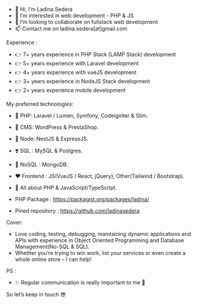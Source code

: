 - 👋 Hi, I’m Ladina Sedera
- 👀 I’m interested in web development - PHP & JS
- 💞️ I’m looking to collaborate on fullstack web development
- 📫 Contact me on ladina.sedera[at]gmail.com

Experience : 
- 👉 7+ years experience in PHP Stack (LAMP Stack) development
- 👉 5+ years experience with Laravel development
- 👉 4+ years experience with vueJS development
- 👉 3+ years experience in NodeJS Stack development
- 👉 2+ years experience mobile development

My preferred technologies:

- 💞 PHP: Laravel / Lumen, Symfony, Codeigniter & Slim.
- 💜 CMS: WordPress & PrestaShop.
- 🧡 Node: NestJS & ExpressJS.
- ❣️ SQL : MySQL  & Postgres.
- 💖 NoSQL : MongoDB.
- ❤️ Frontend : JS(VueJS / React, jQuery), Other(Tailwind / Bootstrap).
- 🤩 All about PHP & JavaScript/TypeScript.

- PHP Package : https://packagist.org/packages/ladina/
- Pined repository : https://github.com/ladinasedera

Cover: 
- Love coding, testing, debugging, maintaining dynamic applications and APIs with experience in Object Oriented Programming and Database Management(No-SQL & SQL).
- Whether you’re trying to win work, list your services or even create a whole online store – I can help!

PS : 
- ✨ Regular communication is really important to me 🥰

So let’s keep in touch 😎
